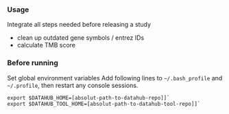 ### Usage
Integrate all steps needed before releasing a study
- clean up outdated gene symbols / entrez IDs
- calculate TMB score

### Before running 

Set global environment variables
Add following lines to `~/.bash_profile` and `~/.profile`, then restart any console sessions.
```
export $DATAHUB_HOME=[absolut-path-to-datahub-repo]]`
export $DATAHUB_TOOL_HOME=[absolut-path-to-datahub-tool-repo]]`
```